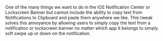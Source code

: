 One of the many things we want to do in the iOS Notification Center or Lockscreen Banner but cannot include the ability to copy text from Notifications to Clipboard and paste them anywhere we like. This tweak solves this annoyance by allowing users to simply copy the text from a notification or lockscreen banner no matter which app it belongs to simply soft swipe up or down on the notification.